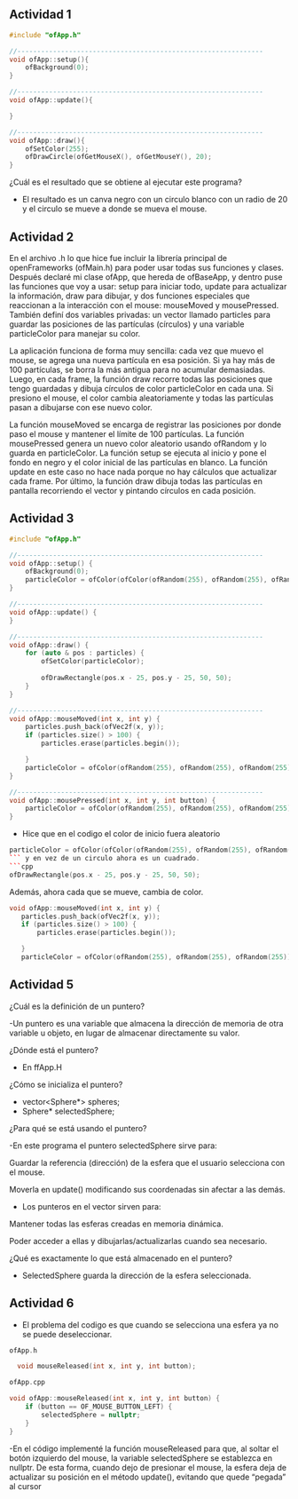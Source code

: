 ## Actividad 1
```cpp 
#include "ofApp.h"

//--------------------------------------------------------------
void ofApp::setup(){
    ofBackground(0);
}

//--------------------------------------------------------------
void ofApp::update(){

}

//--------------------------------------------------------------
void ofApp::draw(){
    ofSetColor(255);
    ofDrawCircle(ofGetMouseX(), ofGetMouseY(), 20);
}


```



¿Cuál es el resultado que se obtiene al ejecutar este programa?
- El resultado es un canva negro con un circulo blanco con un radio de 20 y el circulo se mueve a donde se mueva el mouse.

## Actividad 2 
En el archivo .h lo que hice fue incluir la librería principal de openFrameworks (ofMain.h) para poder usar todas sus funciones y clases. Después declaré mi clase ofApp, que hereda de ofBaseApp, y dentro puse las funciones que voy a usar: setup para iniciar todo, update para actualizar la información, draw para dibujar, y dos funciones especiales que reaccionan a la interacción con el mouse: mouseMoved y mousePressed. También definí dos variables privadas: un vector llamado particles para guardar las posiciones de las partículas (círculos) y una variable particleColor para manejar su color.
 



La aplicación funciona de forma muy sencilla: cada vez que muevo el mouse, se agrega una nueva partícula en esa posición. Si ya hay más de 100 partículas, se borra la más antigua para no acumular demasiadas. Luego, en cada frame, la función draw recorre todas las posiciones que tengo guardadas y dibuja círculos de color particleColor en cada una. Si presiono el mouse, el color cambia aleatoriamente y todas las partículas pasan a dibujarse con ese nuevo color.




La función mouseMoved se encarga de registrar las posiciones por donde paso el mouse y mantener el límite de 100 partículas. La función mousePressed genera un nuevo color aleatorio usando ofRandom y lo guarda en particleColor. La función setup se ejecuta al inicio y pone el fondo en negro y el color inicial de las partículas en blanco. La función update en este caso no hace nada porque no hay cálculos que actualizar cada frame. Por último, la función draw dibuja todas las partículas en pantalla recorriendo el vector y pintando círculos en cada posición.

## Actividad 3

```cpp
#include "ofApp.h"

//--------------------------------------------------------------
void ofApp::setup() {
	ofBackground(0);
	particleColor = ofColor(ofColor(ofRandom(255), ofRandom(255), ofRandom(255)));
}

//--------------------------------------------------------------
void ofApp::update() {
}

//--------------------------------------------------------------
void ofApp::draw() {
	for (auto & pos : particles) {
		ofSetColor(particleColor);
	
		ofDrawRectangle(pos.x - 25, pos.y - 25, 50, 50);
	}
}

//--------------------------------------------------------------
void ofApp::mouseMoved(int x, int y) {
	particles.push_back(ofVec2f(x, y));
	if (particles.size() > 100) {
		particles.erase(particles.begin());

	}
	particleColor = ofColor(ofRandom(255), ofRandom(255), ofRandom(255));
}

//--------------------------------------------------------------
void ofApp::mousePressed(int x, int y, int button) {
	particleColor = ofColor(ofRandom(255), ofRandom(255), ofRandom(255));
}

```

- Hice que en el codigo el color de inicio fuera aleatorio
 ```cpp
 particleColor = ofColor(ofColor(ofRandom(255), ofRandom(255), ofRandom(255)));
 ``` y en vez de un circulo ahora es un cuadrado. 
 ```cpp
 ofDrawRectangle(pos.x - 25, pos.y - 25, 50, 50);

 ```
 
 Además, ahora cada que se mueve, cambia de color.

 ```cpp
void ofApp::mouseMoved(int x, int y) {
	particles.push_back(ofVec2f(x, y));
	if (particles.size() > 100) {
		particles.erase(particles.begin());

	}
	particleColor = ofColor(ofRandom(255), ofRandom(255), ofRandom(255));

 ```
## Actividad 5

¿Cuál es la definición de un puntero?


-Un puntero es una variable que almacena la dirección de memoria de otra variable u objeto, en lugar de almacenar directamente su valor.


¿Dónde está el puntero?

- En ffApp.H


¿Cómo se inicializa el puntero?

- vector<Sphere*> spheres;
- Sphere* selectedSphere;


¿Para qué se está usando el puntero?

-En este programa el puntero selectedSphere sirve para:

Guardar la referencia (dirección) de la esfera que el usuario selecciona con el mouse.

Moverla en update() modificando sus coordenadas sin afectar a las demás.

- Los punteros en el vector sirven para:

Mantener todas las esferas creadas en memoria dinámica.

Poder acceder a ellas y dibujarlas/actualizarlas cuando sea necesario.


¿Qué es exactamente lo que está almacenado en el puntero?

- SelectedSphere guarda la dirección de la esfera seleccionada.

## Actividad 6

- El problema del codigo es que cuando se selecciona una esfera ya no se puede deseleccionar.

```cpp
ofApp.h

  void mouseReleased(int x, int y, int button);

```
```cpp
ofApp.cpp

void ofApp::mouseReleased(int x, int y, int button) {
    if (button == OF_MOUSE_BUTTON_LEFT) {
        selectedSphere = nullptr;
    }
}


```
-En el código implementé la función mouseReleased para que, al soltar el botón izquierdo del mouse, la variable selectedSphere se establezca en nullptr. De esta forma, cuando dejo de presionar el mouse, la esfera deja de actualizar su posición en el método update(), evitando que quede “pegada” al cursor